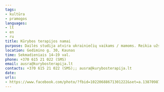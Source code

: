 ```yaml
---
tags:
- kultūra
- pramogos
languages:
- lt
- en
- ru
title: Kūrybos terapijos namai
purpose: Dailės studija atvira ukrainiečių vaikams / mamoms. Reikia užsiregistruoti, nurodant laiką ir žmonių skaičių.
location: Gedimino g. 30, Kaunas
time: Sekmadieniais 14–19 val.
phone: +370 615 21 022 (SMS)
email: ausra@kurybosterapija.lt
contacts: +370 615 21 022 (SMS);; ausra@kurybosterapija.lt
date: 
urls:
- https://www.facebook.com/photo/?fbid=10220688671301222&set=a.1387098752044
---
```

